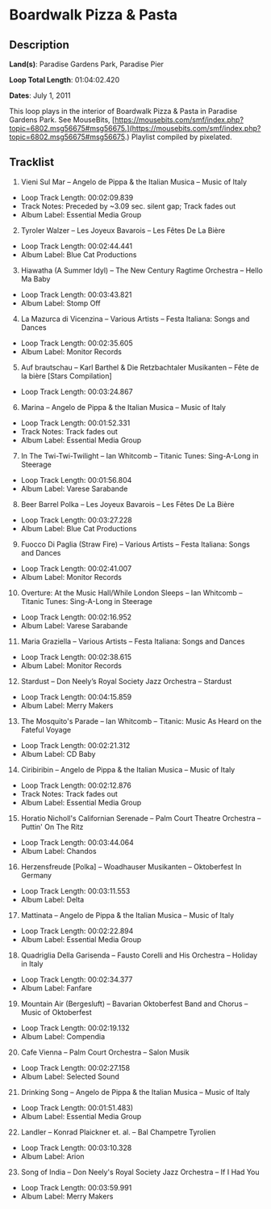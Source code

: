 # Boardwalk Pizza & Pasta

## Description

**Land(s)**: Paradise Gardens Park, Paradise Pier

**Loop Total Length**: 01:04:02.420

**Dates**: July 1, 2011

This loop plays in the interior of Boardwalk Pizza & Pasta in Paradise  Gardens Park. See MouseBits, [https://mousebits.com/smf/index.php?topic=6802.msg56675#msg56675.](https://mousebits.com/smf/index.php?topic=6802.msg56675#msg56675.) Playlist compiled by pixelated.

## Tracklist

1. Vieni Sul Mar – Angelo de Pippa & the Italian Musica – Music of Italy
- Loop Track Length: 00:02:09.839
- Track Notes: Preceded by ~3.09 sec. silent gap; Track fades out
- Album Label: Essential Media Group

2. Tyroler Walzer – Les Joyeux Bavarois – Les Fêtes De La Bière
- Loop Track Length: 00:02:44.441
- Album Label: Blue Cat Productions

3. Hiawatha (A Summer Idyl) – The New Century Ragtime Orchestra – Hello Ma Baby
- Loop Track Length: 00:03:43.821
- Album Label: Stomp Off

4. La Mazurca di Vicenzina – Various Artists – Festa Italiana: Songs and Dances
- Loop Track Length: 00:02:35.605
- Album Label: Monitor Records

5. Auf brautschau – Karl Barthel & Die Retzbachtaler Musikanten – Fête de la bière [Stars Compilation]
- Loop Track Length: 00:03:24.867

6. Marina – Angelo de Pippa & the Italian Musica – Music of Italy
- Loop Track Length: 00:01:52.331
- Track Notes: Track fades out
- Album Label: Essential Media Group

7. In The Twi-Twi-Twilight – Ian Whitcomb – Titanic Tunes: Sing-A-Long in Steerage
- Loop Track Length: 00:01:56.804
- Album Label: Varese Sarabande

8. Beer Barrel Polka – Les Joyeux Bavarois – Les Fêtes De La Bière
- Loop Track Length: 00:03:27.228
- Album Label: Blue Cat Productions

9. Fuocco Di Paglia (Straw Fire) – Various Artists – Festa Italiana: Songs and Dances
- Loop Track Length: 00:02:41.007
- Album Label: Monitor Records

10. Overture: At the Music Hall/While London Sleeps – Ian Whitcomb – Titanic Tunes: Sing-A-Long in Steerage
- Loop Track Length: 00:02:16.952
- Album Label: Varese Sarabande

11. Maria Graziella – Various Artists – Festa Italiana: Songs and Dances
- Loop Track Length: 00:02:38.615
- Album Label: Monitor Records

12. Stardust – Don Neely’s Royal Society Jazz Orchestra – Stardust
- Loop Track Length: 00:04:15.859
- Album Label: Merry Makers

13. The Mosquito's Parade – Ian Whitcomb – Titanic: Music As Heard on the Fateful Voyage
- Loop Track Length: 00:02:21.312
- Album Label: CD Baby

14. Ciribiribin – Angelo de Pippa & the Italian Musica – Music of Italy
- Loop Track Length: 00:02:12.876
- Track Notes: Track fades out
- Album Label: Essential Media Group

15. Horatio Nicholl's Californian Serenade – Palm Court Theatre Orchestra – Puttin' On The Ritz
- Loop Track Length: 00:03:44.064
- Album Label: Chandos

16. Herzensfreude [Polka] – Woadhauser Musikanten – Oktoberfest In Germany
- Loop Track Length: 00:03:11.553
- Album Label: Delta

17. Mattinata – Angelo de Pippa & the Italian Musica – Music of Italy
- Loop Track Length: 00:02:22.894
- Album Label: Essential Media Group

18. Quadriglia Della Garisenda – Fausto Corelli and His Orchestra – Holiday in Italy
- Loop Track Length: 00:02:34.377
- Album Label: Fanfare

19. Mountain Air (Bergesluft) – Bavarian Oktoberfest Band and Chorus – Music of Oktoberfest
- Loop Track Length: 00:02:19.132
- Album Label: Compendia

20. Cafe Vienna – Palm Court Orchestra – Salon Musik
- Loop Track Length: 00:02:27.158
- Album Label: Selected Sound

21. Drinking Song – Angelo de Pippa & the Italian Musica – Music of Italy
- Loop Track Length: 00:01:51.483)
- Album Label: Essential Media Group

22. Landler – Konrad Plaickner et. al. – Bal Champetre Tyrolien
- Loop Track Length: 00:03:10.328
- Album Label: Arion

23. Song of India – Don Neely's Royal Society Jazz Orchestra – If I Had You
- Loop Track Length: 00:03:59.991
- Album Label: Merry Makers
